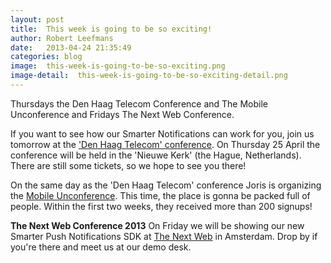 ```yaml
---
layout: post
title:  This week is going to be so exciting!
author: Robert Leefmans
date:   2013-04-24 21:35:49
categories: blog
image:  this-week-is-going-to-be-so-exciting.png
image-detail:  this-week-is-going-to-be-so-exciting-detail.png
---
```

Thursdays the Den Haag Telecom Conference and The Mobile Unconference and Fridays The Next Web Conference. 

If you want to see how our Smarter Notifications can work for you, join us tomorrow at the ['Den Haag Telecom' conference](http://www.denhaag.nl/home/bedrijven-en-instellingen/ondernemen/Den-Haag-Telecom.htm). On Thursday 25 April the conference will be held in the 'Nieuwe Kerk' (the Hague, Netherlands).
There are still some tickets, so we hope to see you there!

On the same day as the 'Den Haag Telecom' conference Joris is organizing the [Mobile Unconference](http://www.mobileunconference.com/). This time, the place is gonna be packed full of people. Within the first two weeks, they received more than 200 signups!

**The Next Web Conference 2013** 
On Friday we will be showing our new Smarter Push Notifications SDK at [The Next Web](http://thenextweb.com/conference/europe/) in Amsterdam. Drop by if you're there and meet us at our demo desk.
